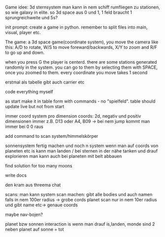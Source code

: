 Game idee: 3d sternsystem man kann in nem schiff rumfliegen zu stationen, so wie galaxy in elite. so 3d space aus 0 und 1, 1 feld braucht 1 sprungreichweite und 5s?



init prompt:
create a game in python. remember to split files into main, visual, player etc.

The game: a 3d space game(coordinate system), you move the camera like this: A/D to rotate, W/S to move foreward/backwards, X/Y to zoom and R/F to go up and down.

when you press G the player is centerd. there are some stations generated randomly in the system. you can go to them by selecting them with SPACE, once you zoomed to them. every coordinate you move takes 1 second

erstmal als tabelle
gibt auch carrier etc


code everything myself


as start make it in table form with commands - no "spielfeld". 
table should update live but not from start



immer coord system pro dimension
coords: 2d, negativ und positiv
dimensionen immer z.B. D13 oder A4, B09 -> bei nem jump kommt man immer bei 0 0 raus

add command to scan system/himmelskörper

sonnensystem fertig machen und noch n system
wenn man auf coords von planeten etc is kann man landen / bei sternen in der nähe tanken und drauf explorieren man kann auch bei planeten mit belt abbauen

find solution for too many moons


write docs


den kram aus threema chat



scans:
man kann system scan machen:
gibt alle bodies und auch namen falls in nem 100er radius -> grobe cords
planet scan nur in nem 10er radius und gibt name etc-> genaue coords

maybe nav-bojen?



planet bzw sonnen interaction is wenn man drauf is,landen, monde sind 2 neben planet
auf sonne = tot